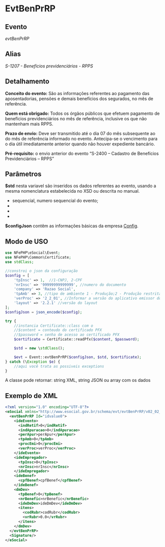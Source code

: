 # EvtBenPrRP

## Evento
 *evtBenPrRP*

## Alias
 *S-1207 - Benefícios previdenciários - RPPS*


## Detalhamento

**Conceito do evento:** São as informações referentes ao pagamento das aposentadorias, 
pensões e demais benefícios dos segurados, no mês de referência.

**Quem está obrigado:** Todos os órgãos públicos que efetuem pagamento de 
benefícios previdenciários no mês de referência, inclusive os que não mantenham mais RPPS.

**Prazo de envio:** Deve ser transmitido até o dia 07 do mês subsequente ao do 
mês de referência informado no evento. Antecipa-se o vencimento para o dia útil 
imediatamente anterior quando não houver expediente bancário.

**Pré-requisito:** o envio anterior do evento “S-2400 – Cadastro de Benefícios Previdenciários –
RPPS”

## Parâmetros
**$std** nesta variavel são inseridos os dados referentes ao evento, usando a mesma nomenclatura estabelecida no XSD ou descrita no manual.

- sequencial, numero sequencial do evento;
- 
- 
- 

**$configJson** contêm as informações básicas da empresa [Config](Config.md).

## Modo de USO

```php
use NFePHP\eSocial\Event;
use NFePHP\Common\Certificate;
use stdClass;

//constroi o json da configuração
$config = [
    'tpInsc' => 1,  //1-CNPJ, 2-CPF
    'nrInsc' => '99999999999999', //numero do documento
    'company' => 'Razao Social',
    'tpAmb' => 3, //tipo de ambiente 1 - Produção;2 - Produção restrita - dados reais;3 - Produção restrita - dados fictícios.
    'verProc' => '2_2_01', //Informar a versão do aplicativo emissor do evento.
    'layout' => '2.2.1' //versão do layout
];
$configJson = json_encode($config);

try {
    //instancia Certificate::class com o 
    //$content = conteudo do certificado PFX
    //$password = senha de acesso ao certificado PFX
    $certificate = Certificate::readPfx($content, $password);

    $std = new \stdClass();

    $evt = Event::evtBenPrRP($configJson, $std, $certificate);
} catch (\Exception $e) {
    //aqui você trata as possiveis exceptions
}
```

A classe pode retornar: string XML, string JSON ou array com os dados

## Exemplo de XML

```xml
<?xml version="1.0" encoding="UTF-8"?>
<eSocial xmlns="http://www.esocial.gov.br/schema/evt/evtBenPrRP/v02_02_01" xmlns:xsi="http://www.w3.org/2001/XMLSchema-instance" xsi:schemaLocation="http://www.esocial.gov.br/schema/evt/evtBenPrRP/v02_02_01 ../schemes/evtBenPrRP.xsd ">
  <evtBenPrRP Id="idvalue0">
    <ideEvento>
      <indRetif>0</indRetif>
      <indApuracao>0</indApuracao>
      <perApur>perApur</perApur>
      <tpAmb>0</tpAmb>
      <procEmi>0</procEmi>
      <verProc>verProc</verProc>
    </ideEvento>
    <ideEmpregador>
      <tpInsc>0</tpInsc>
      <nrInsc>nrInsc</nrInsc>
    </ideEmpregador>
    <ideBenef>
      <cpfBenef>cpfBenef</cpfBenef>
    </ideBenef>
    <dmDev>
      <tpBenef>0</tpBenef>
      <nrBenefic>nrBenefic</nrBenefic>
      <ideDmDev>ideDmDev</ideDmDev>
      <itens>
        <codRubr>codRubr</codRubr>
        <vrRubr>0.0</vrRubr>
      </itens>
    </dmDev>
  </evtBenPrRP>
  <Signature/>
</eSocial>

```
